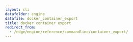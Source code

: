 ```yaml
---
layout: cli
datafolder: engine
datafile: docker_container_export
title: docker container export
redirect_from:
  - /edge/engine/reference/commandline/container_export/
---
```

